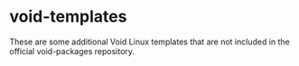 # void-templates
These are some additional Void Linux templates that are not included in the official void-packages repository.
